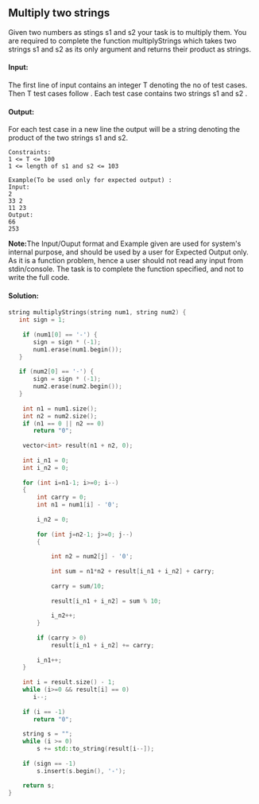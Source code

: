 ##  Multiply two strings 
Given two numbers as stings s1 and s2 your task is to multiply them. You are required to complete the function multiplyStrings which takes two strings s1 and s2 as its only argument and returns their product as strings.

#### Input:
The first line of input contains an integer T denoting the no of test cases. Then T test cases follow . Each test case contains two strings s1 and s2 .

#### Output:
For each test case in a new line the output will be a string denoting the product of the two strings s1 and s2.
```
Constraints:
1 <= T <= 100
1 <= length of s1 and s2 <= 103

Example(To be used only for expected output) :
Input:
2
33 2
11 23
Output:
66
253
```
<b>Note:</b>The Input/Ouput format and Example given are used for system's internal purpose, and should be used by a user for Expected Output only. As it is a function problem, hence a user should not read any input from stdin/console. The task is to complete the function specified, and not to write the full code.
#### Solution:
```c++
string multiplyStrings(string num1, string num2) {
   int sign = 1;
    
    if (num1[0] == '-') {
       sign = sign * (-1);
       num1.erase(num1.begin());
   }
   
   if (num2[0] == '-') {
       sign = sign * (-1);
       num2.erase(num2.begin());
   }
   
    int n1 = num1.size();
    int n2 = num2.size();
    if (n1 == 0 || n2 == 0)
       return "0";
 
    vector<int> result(n1 + n2, 0);
 
    int i_n1 = 0; 
    int i_n2 = 0; 
 
    for (int i=n1-1; i>=0; i--)
    {
        int carry = 0;
        int n1 = num1[i] - '0';
 
        i_n2 = 0; 
         
        for (int j=n2-1; j>=0; j--)
        {
        
            int n2 = num2[j] - '0';
 
            int sum = n1*n2 + result[i_n1 + i_n2] + carry;
 
            carry = sum/10;
 
            result[i_n1 + i_n2] = sum % 10;
 
            i_n2++;
        }
 
        if (carry > 0)
            result[i_n1 + i_n2] += carry;
 
        i_n1++;
    }
 
    int i = result.size() - 1;
    while (i>=0 && result[i] == 0)
       i--;
 
    if (i == -1)
       return "0";
 
    string s = "";
    while (i >= 0)
        s += std::to_string(result[i--]);
        
    if (sign == -1)
        s.insert(s.begin(), '-');
 
    return s;
}
```
